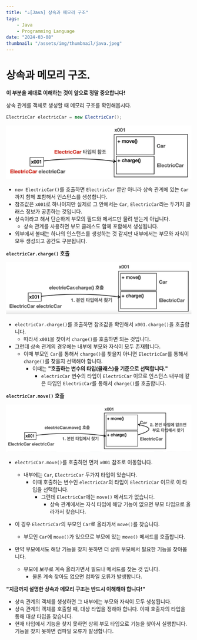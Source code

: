 ```yaml
---
title: "☕️[Java] 상속과 메모리 구조"
tags:
    - Java
    - Programming Language
date: "2024-03-08"
thumbnail: "/assets/img/thumbnail/java.jpeg"
---
```


# 상속과 메모리 구조.

**이 부분을 제대로 이해하는 것이 앞으로 정말 중요합니다!**

상속 관계를 객체로 생성할 때 메모리 구조를 확인해봅시다.

```java
ElectricCar electricCar = new ElectricCar();
```

<img src="https://github.com/devKobe24/images/blob/main/electricCar-1.png?raw=true">

* `new ElectricCar()`를 호출하면 `ElectricCar` 뿐만 아니라 상속 관계에 있는 `Car`까지 함께 포함해서 인스턴스를 생성합니다.
* 참조값은 `x001`로 하나이지만 실제로 그 안에서는 `Car`, `ElectricCar`라는 두가지 클래스 정보가 공존하는 것입니다.
* 상속이라고 해서 단순하게 부모의 필드와 메서드만 물려 받는게 아닙니다.
    * 상속 관계를 사용하면 부모 클래스도 함께 포함해서 생성됩니다.
* 외부에서 볼때는 하나의 인스턴스를 생성하는 것 같지만 내부에서는 부모와 자식이 모두 생성되고 공간도 구분됩니다.

**`electricCar.charge()` 호출**

<img src="https://github.com/devKobe24/images/blob/main/electricCar-2.png?raw=true">

* `electricCar.charge()`를 호출하면 참조값을 확인해서 `x001.charge()`을 호출합니다.
    * 따라서 `x001`을 찾아서 `charge()`를 호출하면 되는 것입니다.
* 그런데 상속 관계의 경우에는 내부에 부모와 자식이 모두 존재합니다.
    * 이때 부모인 `Car`를 통해서 `charge()`를 찾을지 아니면 `ElectricCar`를 통해서 `charge()`를 찾을지 선택해야 합니다.
        * 이때는 **"호출하는 변수의 타입(클래스)을 기준으로 선택합니다."**
            * `electricCar` 변수의 타입이 `ElectricCar` 이므로 인스턴스 내부에 같은 타입인 `ElectricCar`를 통해서 `charge()`를 호출합니다.

**`electricCar.move()` 호출**

<img src="https://github.com/devKobe24/images/blob/main/electricCar-3.png?raw=true">

* `electricCar.move()`를 호출하면 먼저 `x001` 참조로 이동합니다.
    * 내부에는 `Car`, `ElectricCar` 두가지 타입이 있습니다.
        * 이때 호출하는 변수인 `electricCar`의 타입이 `ElectricCar` 이므로 이 타입을 선택합니다.
            * 그런데 `ElectricCar`에는 `move()` 메서드가 없습니다.
                * 상속 관계에서는 자식 타입에 해당 기능이 없으면 부모 타입으로 올라가서 찾습니다.
* 이 경우 `ElectricCar`의 부모인 `Car`로 올라가서 `move()`를 찾습니다.
    * 부모인 `Car`에 `move()`가 있으므로 부모에 있는 `move()` 메서드를 호출합니다.

* 만약 부모에서도 해당 기능을 찾지 못하면 더 상위 부모에서 필요한 기능을 찾아봅니다.
    * 부모에 보무로 계속 올라가면서 필드나 메서드를 찾는 것 입니다.
        * 물론 계속 찾아도 없으면 컴파일 오류가 발생합니다.

**"지금까지 설명한 상속과 메모리 구조는 반드시 이해해야 합니다!"**

* 상속 관계의 객체를 생성하면 그 내부에는 부모와 자식이 모두 생성됩니다.
* 상속 관계의 객체를 호출할 때, 대상 타입을 정해야 합니다. 이때 호출자의 타입을 통해 대상 타입을 찾습니다.
* 현재 타입에서 기능을 찾지 못하면 상위 부모 타입으로 기능을 찾아서 실행합니다. 기능을 찾지 못하면 컴파일 오류가 발생합니다.
